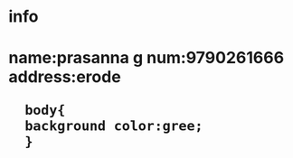 <html>
  <body>
    <link rel="stylesheet" href="css.css">
  <h1>info<h1>
    <p>name:prasanna g
    num:9790261666
    address:erode
    </p>
    </html>
    <body>
      
      body{
      background color:gree;
      }
